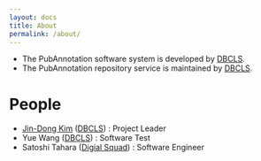 ```yaml
---
layout: docs
title: About
permalink: /about/
---
```


* The PubAnnotation software system is developed by [DBCLS](http://dbcls.rois.ac.jp).
* The PubAnnotation repository service is maintained by [DBCLS](http://dbcls.rois.ac.jp).

# People

* [Jin-Dong Kim](http://dbcls.rois.ac.jp/~jdkim) ([DBCLS](http://dbcls.rois.ac.jp)) : Project Leader
* Yue Wang ([DBCLS](http://dbcls.rois.ac.jp)) : Software Test
* Satoshi Tahara ([Digial Squad](http://digital-squad.net/)) : Software Engineer